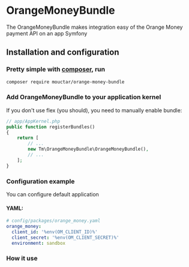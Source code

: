 # OrangeMoneyBundle

The OrangeMoneyBundle makes integration easy
of the Orange Money payment API on an app
Symfony

## Installation and configuration
### Pretty simple with [composer](https://packegist.org), run
```sh
composer require mouctar/orange-money-bundle
```
###  Add OrangeMoneyBundle to your application kernel

If you don't use flex (you should), you need to manually enable bundle:

```php
// app/AppKernel.php
public function registerBundles()
{
    return [
        // ...
        new Tm\OrangeMoneyBundle\OrangeMoneyBundle(),
        // ...
    ];
}
```

### Configuration example

You can configure default application

#### YAML:
````yaml
# config/packages/orange_money.yaml
orange_money:
  client_id: '%env(OM_CLIENT_ID)%'
  client_secret: '%env(OM_CLIENT_SECRET)%'
  environment: sandbox
````

### How it use

